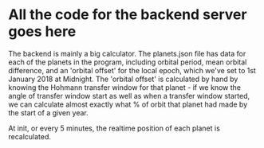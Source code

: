 # All the code for the backend server goes here
The backend is mainly a big calculator. The planets.json file has data for each of the planets in the program, including orbital period, mean orbital difference, and an 'orbital offset' for the local epoch, which we've set to 1st January 2018 at Midnight.
The 'orbital offset' is calculated by hand by knowing the Hohmann transfer window for that planet - if we know the angle of transfer window start as well as when a transfer window started, we can calculate almost exactly what % of orbit that planet had made by the start of a given year.

At init, or every 5 minutes, the realtime position of each planet is recalculated.

